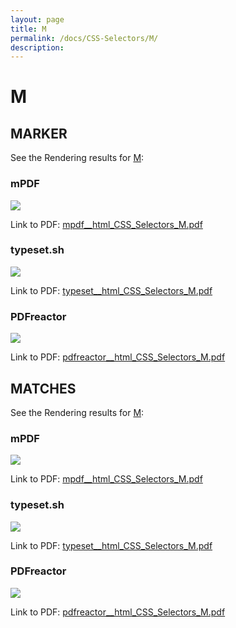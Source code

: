 ```yaml
---
layout: page
title: M
permalink: /docs/CSS-Selectors/M/
description: 
---
```


# M



## MARKER

See the Rendering results for [M](/html/CSS%20Selectors/M):

### mPDF
![](mpdf__html_CSS_Selectors_M.png) 

Link to PDF: [mpdf__html_CSS_Selectors_M.pdf](mpdf__html_CSS_Selectors_M.pdf)

### typeset.sh
![](typeset__html_CSS_Selectors_M.png) 

Link to PDF: [typeset__html_CSS_Selectors_M.pdf](typeset__html_CSS_Selectors_M.pdf)

### PDFreactor
![](pdfreactor__html_CSS_Selectors_M.png) 

Link to PDF: [pdfreactor__html_CSS_Selectors_M.pdf](pdfreactor__html_CSS_Selectors_M.pdf)

## MATCHES

See the Rendering results for [M](/html/CSS%20Selectors/M):

### mPDF
![](mpdf__html_CSS_Selectors_M.png) 

Link to PDF: [mpdf__html_CSS_Selectors_M.pdf](mpdf__html_CSS_Selectors_M.pdf)

### typeset.sh
![](typeset__html_CSS_Selectors_M.png) 

Link to PDF: [typeset__html_CSS_Selectors_M.pdf](typeset__html_CSS_Selectors_M.pdf)

### PDFreactor
![](pdfreactor__html_CSS_Selectors_M.png) 

Link to PDF: [pdfreactor__html_CSS_Selectors_M.pdf](pdfreactor__html_CSS_Selectors_M.pdf)


